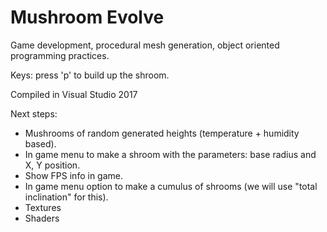 # Mushroom Evolve
Game development, procedural mesh generation, object oriented programming practices.

Keys: press 'p' to build up the shroom.

Compiled in Visual Studio 2017

Next steps:
  - Mushrooms of random generated heights (temperature + humidity based).
  - In game menu to make a shroom with the parameters: base radius and X, Y position.
  - Show FPS info in game.
  - In game menu option to make a cumulus of shrooms (we will use "total inclination" for this).
  - Textures
  - Shaders
